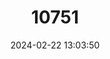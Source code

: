---
title: "10751"
category: "Hystrix indica"
draft: false
date: 2024-02-22 13:03:50
languages:
  English: ["Indian Crested Porcupine"]
---